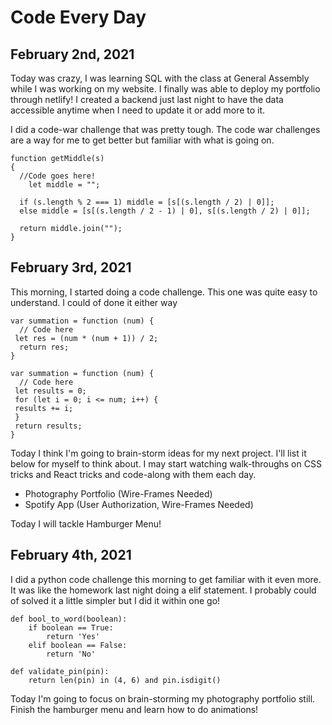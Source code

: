 # Code Every Day 

## February 2nd, 2021

Today was crazy, I was learning SQL with the class at General Assembly while I was working on my website. I finally was able to deploy my portfolio through netlify! I created a backend just last night to have the data accessible anytime when I need to update it or add more to it. 

I did a code-war challenge that was pretty tough. The code war challenges are a way for me to get better but familiar with what is going on. 
```
function getMiddle(s)
{
  //Code goes here!
    let middle = "";

  if (s.length % 2 === 1) middle = [s[(s.length / 2) | 0]];
  else middle = [s[(s.length / 2 - 1) | 0], s[(s.length / 2) | 0]];

  return middle.join("");
}
```


## February 3rd, 2021
This morning, I started doing a code challenge. This one was quite easy to understand. I could of done it either way 
```
var summation = function (num) {
  // Code here
 let res = (num * (num + 1)) / 2;
  return res;
}
```
```
var summation = function (num) {
  // Code here
 let results = 0; 
 for (let i = 0; i <= num; i++) {
 results += i;
 }
 return results; 
}
```

Today I think I'm going to brain-storm ideas for my next project. I'll list it below for myself to think about. I may start watching walk-throughs on CSS tricks and React tricks and code-along with them each day. 

- Photography Portfolio (Wire-Frames Needed)
- Spotify App (User Authorization, Wire-Frames Needed)

Today I will tackle Hamburger Menu! 


## February 4th, 2021 
I did a python code challenge this morning to get familiar with it even more. It was like the homework last night doing a elif statement. I probably could of solved it a little simpler but I did it within one go! 

```
def bool_to_word(boolean):
    if boolean == True:
        return 'Yes'
    elif boolean == False:
        return 'No'
``` 
```
def validate_pin(pin):
    return len(pin) in (4, 6) and pin.isdigit()
```

Today I'm going to focus on brain-storming my photography portfolio still.
Finish the hamburger menu and learn how to do animations! 